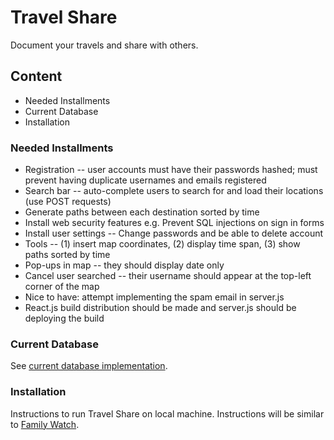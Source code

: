 # Travel Share

Document your travels and share with others.

## Content
* Needed Installments
* Current Database
* Installation

### Needed Installments
* Registration -- user accounts must have their passwords hashed; must prevent
  having duplicate usernames and emails registered
* Search bar -- auto-complete users to search for and load their locations (use
  POST requests)
* Generate paths between each destination sorted by time
* Install web security features e.g. Prevent SQL injections on sign in forms
* Install user settings -- Change passwords and be able to delete account
* Tools -- (1) insert map coordinates, (2) display time span, (3) show paths
  sorted by time
* Pop-ups in map -- they should display date only
* Cancel user searched -- their username should appear at the top-left corner of
  the map
* Nice to have: attempt implementing the spam email in server.js
* React.js build distribution should be made and server.js should be deploying the build

### Current Database
See [current database implementation](https://github.com/ivanmanan/Travel-Share/blob/master/sql/database.txt).

### Installation
Instructions to run Travel Share on local machine. Instructions will be similar to [Family Watch](https://github.com/ivanmanan/Family-Watch/blob/master/README.md).
